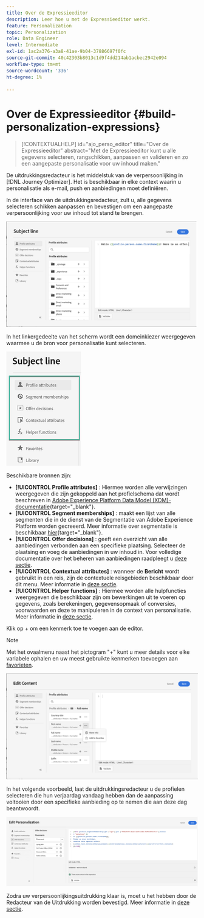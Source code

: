 ```yaml
---
title: Over de Expressieeditor
description: Leer hoe u met de Expressieeditor werkt.
feature: Personalization
topic: Personalization
role: Data Engineer
level: Intermediate
exl-id: 1ac2a376-a3a8-41ae-9b04-37886697f0fc
source-git-commit: 40c42303b8013c1d9f4dd214ab1acbec2942e094
workflow-type: tm+mt
source-wordcount: '336'
ht-degree: 1%

---
```


# Over de Expressieeditor {#build-personalization-expressions}

>[!CONTEXTUALHELP]
>id="ajo_perso_editor"
>title="Over de Expressieeditor"
>abstract="Met de Expressieeditor kunt u alle gegevens selecteren, rangschikken, aanpassen en valideren en zo een aangepaste personalisatie voor uw inhoud maken."

De uitdrukkingsredacteur is het middelstuk van de verpersoonlijking in [!DNL Journey Optimizer]. Het is beschikbaar in elke context waarin u personalisatie als e-mail, push en aanbiedingen moet definiëren.

In de interface van de uitdrukkingsredacteur, zult u, alle gegevens selecteren schikken aanpassen en bevestigen om een aangepaste verpersoonlijking voor uw inhoud tot stand te brengen.

![](assets/perso_ee1.png)

In het linkergedeelte van het scherm wordt een domeinkiezer weergegeven waarmee u de bron voor personalisatie kunt selecteren.

![](assets/perso_ee3.png)

Beschikbare bronnen zijn:

* **[!UICONTROL Profile attributes]** : Hiermee worden alle verwijzingen weergegeven die zijn gekoppeld aan het profielschema dat wordt beschreven in [Adobe Experience Platform Data Model (XDM)-documentatie](https://experienceleague.adobe.com/docs/experience-platform/xdm/home.html?lang=nl){target=&quot;_blank&quot;}.
* **[!UICONTROL Segment memberships]** : maakt een lijst van alle segmenten die in de dienst van de Segmentatie van Adobe Experience Platform worden gecreeerd. Meer informatie over segmentatie is beschikbaar [hier](https://experienceleague.adobe.com/docs/experience-platform/segmentation/home.html){target=&quot;_blank&quot;}.
* **[!UICONTROL Offer decisions]** : geeft een overzicht van alle aanbiedingen verbonden aan een specifieke plaatsing. Selecteer de plaatsing en voeg de aanbiedingen in uw inhoud in. Voor volledige documentatie over het beheren van aanbiedingen raadpleegt u [deze sectie](../design/deliver-personalized-offers.md).
* **[!UICONTROL Contextual attributes]** : wanneer de **Bericht** wordt gebruikt in een reis, zijn de contextuele reisgebieden beschikbaar door dit menu. Meer informatie in [deze sectie](personalization-use-case.md).
* **[!UICONTROL Helper functions]** : Hiermee worden alle hulpfuncties weergegeven die beschikbaar zijn om bewerkingen uit te voeren op gegevens, zoals berekeningen, gegevensopmaak of conversies, voorwaarden en deze te manipuleren in de context van personalisatie. Meer informatie in [deze sectie](functions/functions.md).

Klik op + om een kenmerk toe te voegen aan de editor.

>[!NOTE]
>
>Met het ovaalmenu naast het pictogram &quot;+&quot; kunt u meer details voor elke variabele ophalen en uw meest gebruikte kenmerken toevoegen aan [favorieten](personalization-favorites.md).

![](assets/attribute-details.png)

In het volgende voorbeeld, laat de uitdrukkingsredacteur u de profielen selecteren die hun verjaardag vandaag hebben dan de aanpassing voltooien door een specifieke aanbieding op te nemen die aan deze dag beantwoordt.

![](assets/perso_ee2.png)

Zodra uw verpersoonlijkingsuitdrukking klaar is, moet u het hebben door de Redacteur van de Uitdrukking worden bevestigd. Meer informatie in [deze sectie](personalization-validation.md).
